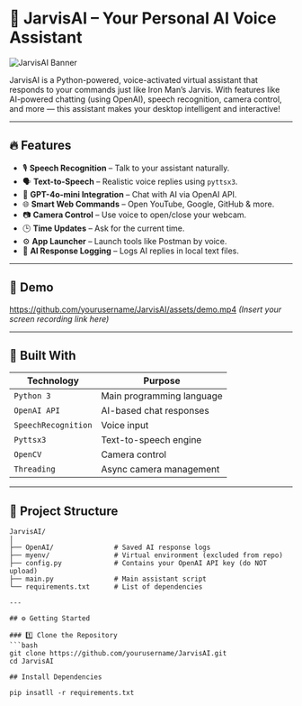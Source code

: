 # 🧠 JarvisAI – Your Personal AI Voice Assistant

![JarvisAI Banner](https://i.imgur.com/ZfqjVuG.png)

JarvisAI is a Python-powered, voice-activated virtual assistant that responds to your commands just like Iron Man’s Jarvis. With features like AI-powered chatting (using OpenAI), speech recognition, camera control, and more — this assistant makes your desktop intelligent and interactive!

---

## 🔥 Features

- 🎙️ **Speech Recognition** – Talk to your assistant naturally.
- 🗣️ **Text-to-Speech** – Realistic voice replies using `pyttsx3`.
- 🤖 **GPT-4o-mini Integration** – Chat with AI via OpenAI API.
- 🌐 **Smart Web Commands** – Open YouTube, Google, GitHub & more.
- 📷 **Camera Control** – Use voice to open/close your webcam.
- 🕒 **Time Updates** – Ask for the current time.
- ⚙️ **App Launcher** – Launch tools like Postman by voice.
- 💾 **AI Response Logging** – Logs AI replies in local text files.

---

## 📸 Demo

https://github.com/yourusername/JarvisAI/assets/demo.mp4 *(Insert your screen recording link here)*

---

## 🧱 Built With

| Technology       | Purpose                  |
|------------------|---------------------------|
| `Python 3`       | Main programming language |
| `OpenAI API`     | AI-based chat responses   |
| `SpeechRecognition` | Voice input             |
| `Pyttsx3`        | Text-to-speech engine     |
| `OpenCV`         | Camera control            |
| `Threading`      | Async camera management   |

---

## 📁 Project Structure

```plaintext
JarvisAI/
│
├── OpenAI/               # Saved AI response logs
├── myenv/                # Virtual environment (excluded from repo)
├── config.py             # Contains your OpenAI API key (do NOT upload)
├── main.py               # Main assistant script
└── requirements.txt      # List of dependencies

---

## ⚙️ Getting Started

### 1️⃣ Clone the Repository
```bash
git clone https://github.com/yourusername/JarvisAI.git
cd JarvisAI

## Install Dependencies

pip insatll -r requirements.txt